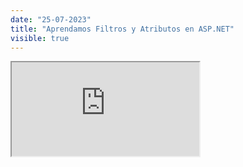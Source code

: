 ```yaml
---
date: "25-07-2023"
title: "Aprendamos Filtros y Atributos en ASP.NET"
visible: true
---
```

<iframe src="https://www.youtube.com/embed/bjTB_3ApiDM" allowfullscreen></iframe>
